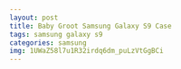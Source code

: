 ```yaml
---
layout: post
title: Baby Groot Samsung Galaxy S9 Case
tags: samsung galaxy s9
categories: samsung
img: 1UWaZ58l7u1R32irdq6dm_puLzVtGgBCi
---
```

